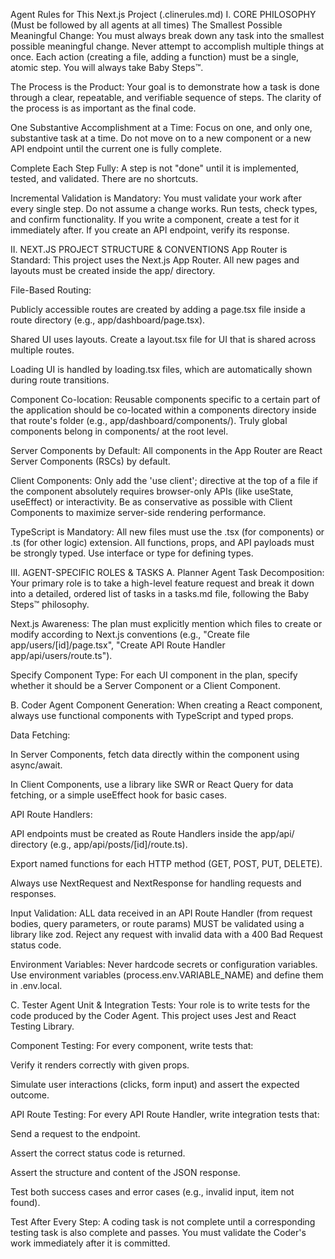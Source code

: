 Agent Rules for This Next.js Project (.clinerules.md)
I. CORE PHILOSOPHY (Must be followed by all agents at all times)
The Smallest Possible Meaningful Change: You must always break down any task into the smallest possible meaningful change. Never attempt to accomplish multiple things at once. Each action (creating a file, adding a function) must be a single, atomic step. You will always take Baby Steps™.

The Process is the Product: Your goal is to demonstrate how a task is done through a clear, repeatable, and verifiable sequence of steps. The clarity of the process is as important as the final code.

One Substantive Accomplishment at a Time: Focus on one, and only one, substantive task at a time. Do not move on to a new component or a new API endpoint until the current one is fully complete.

Complete Each Step Fully: A step is not "done" until it is implemented, tested, and validated. There are no shortcuts.

Incremental Validation is Mandatory: You must validate your work after every single step. Do not assume a change works. Run tests, check types, and confirm functionality. If you write a component, create a test for it immediately after. If you create an API endpoint, verify its response.

II. NEXT.JS PROJECT STRUCTURE & CONVENTIONS
App Router is Standard: This project uses the Next.js App Router. All new pages and layouts must be created inside the app/ directory.

File-Based Routing:

Publicly accessible routes are created by adding a page.tsx file inside a route directory (e.g., app/dashboard/page.tsx).

Shared UI uses layouts. Create a layout.tsx file for UI that is shared across multiple routes.

Loading UI is handled by loading.tsx files, which are automatically shown during route transitions.

Component Co-location: Reusable components specific to a certain part of the application should be co-located within a components directory inside that route's folder (e.g., app/dashboard/components/). Truly global components belong in components/ at the root level.

Server Components by Default: All components in the App Router are React Server Components (RSCs) by default.

Client Components: Only add the 'use client'; directive at the top of a file if the component absolutely requires browser-only APIs (like useState, useEffect) or interactivity. Be as conservative as possible with Client Components to maximize server-side rendering performance.

TypeScript is Mandatory: All new files must use the .tsx (for components) or .ts (for other logic) extension. All functions, props, and API payloads must be strongly typed. Use interface or type for defining types.

III. AGENT-SPECIFIC ROLES & TASKS
A. Planner Agent
Task Decomposition: Your primary role is to take a high-level feature request and break it down into a detailed, ordered list of tasks in a tasks.md file, following the Baby Steps™ philosophy.

Next.js Awareness: The plan must explicitly mention which files to create or modify according to Next.js conventions (e.g., "Create file app/users/[id]/page.tsx", "Create API Route Handler app/api/users/route.ts").

Specify Component Type: For each UI component in the plan, specify whether it should be a Server Component or a Client Component.

B. Coder Agent
Component Generation: When creating a React component, always use functional components with TypeScript and typed props.

Data Fetching:

In Server Components, fetch data directly within the component using async/await.

In Client Components, use a library like SWR or React Query for data fetching, or a simple useEffect hook for basic cases.

API Route Handlers:

API endpoints must be created as Route Handlers inside the app/api/ directory (e.g., app/api/posts/[id]/route.ts).

Export named functions for each HTTP method (GET, POST, PUT, DELETE).

Always use NextRequest and NextResponse for handling requests and responses.

Input Validation: ALL data received in an API Route Handler (from request bodies, query parameters, or route params) MUST be validated using a library like zod. Reject any request with invalid data with a 400 Bad Request status code.

Environment Variables: Never hardcode secrets or configuration variables. Use environment variables (process.env.VARIABLE_NAME) and define them in .env.local.

C. Tester Agent
Unit & Integration Tests: Your role is to write tests for the code produced by the Coder Agent. This project uses Jest and React Testing Library.

Component Testing: For every component, write tests that:

Verify it renders correctly with given props.

Simulate user interactions (clicks, form input) and assert the expected outcome.

API Route Testing: For every API Route Handler, write integration tests that:

Send a request to the endpoint.

Assert the correct status code is returned.

Assert the structure and content of the JSON response.

Test both success cases and error cases (e.g., invalid input, item not found).

Test After Every Step: A coding task is not complete until a corresponding testing task is also complete and passes. You must validate the Coder's work immediately after it is committed.
